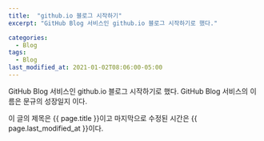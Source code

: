 ```yaml
---
title:  "github.io 블로그 시작하기"
excerpt: "GitHub Blog 서비스인 github.io 블로그 시작하기로 했다."

categories:
  - Blog
tags:
  - Blog
last_modified_at: 2021-01-02T08:06:00-05:00
---
```


GitHub Blog 서비스인 github.io 블로그 시작하기로 했다.
GitHub Blog 서비스의 이름은 문규의 성장일지 이다.

이 글의 제목은 {{ page.title }}이고
마지막으로 수정된 시간은 {{ page.last_modified_at }}이다.